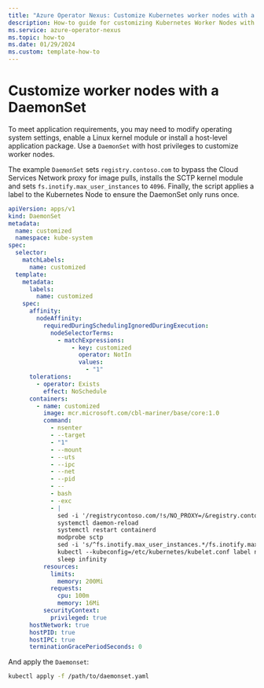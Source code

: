 ```yaml
---
title: "Azure Operator Nexus: Customize Kubernetes worker nodes with a DaemonSet"
description: How-to guide for customizing Kubernetes Worker Nodes with a DaemonSet.
ms.service: azure-operator-nexus
ms.topic: how-to
ms.date: 01/29/2024
ms.custom: template-how-to
---
```


# Customize worker nodes with a DaemonSet

To meet application requirements, you may need to modify operating system settings, enable a Linux kernel module or install a host-level application package. Use a `DaemonSet` with host privileges to customize worker nodes.

The example `DaemonSet` sets `registry.contoso.com` to bypass the Cloud Services Network proxy for image pulls, installs the SCTP kernel module and sets `fs.inotify.max_user_instances` to `4096`. Finally, the script applies a label to the Kubernetes Node to ensure the DaemonSet only runs once.


```yaml
apiVersion: apps/v1
kind: DaemonSet
metadata:
  name: customized
  namespace: kube-system
spec:
  selector:
    matchLabels:
      name: customized
  template:
    metadata:
      labels:
        name: customized
    spec:
      affinity:
        nodeAffinity:
          requiredDuringSchedulingIgnoredDuringExecution:
            nodeSelectorTerms:
              - matchExpressions:
                  - key: customized
                    operator: NotIn
                    values:
                      - "1"
      tolerations:
        - operator: Exists
          effect: NoSchedule
      containers:
        - name: customized
          image: mcr.microsoft.com/cbl-mariner/base/core:1.0
          command:
            - nsenter
            - --target
            - "1"
            - --mount
            - --uts
            - --ipc
            - --net
            - --pid
            - --
            - bash
            - -exc
            - |
              sed -i '/registrycontoso.com/!s/NO_PROXY=/&registry.contoso.com,/' /etc/systemd/system/containerd.service.d/http-proxy.conf
              systemctl daemon-reload
              systemctl restart containerd
              modprobe sctp
              sed -i 's/^fs.inotify.max_user_instances.*/fs.inotify.max_user_instances     = 4096/' /etc/sysctl.d/90-system-max-limits.conf
              kubectl --kubeconfig=/etc/kubernetes/kubelet.conf label node ${HOSTNAME,,} customized=1
              sleep infinity
          resources:
            limits:
              memory: 200Mi
            requests:
              cpu: 100m
              memory: 16Mi
          securityContext:
            privileged: true
      hostNetwork: true
      hostPID: true
      hostIPC: true
      terminationGracePeriodSeconds: 0
```

And apply the `Daemonset`:

```bash
kubectl apply -f /path/to/daemonset.yaml
```
